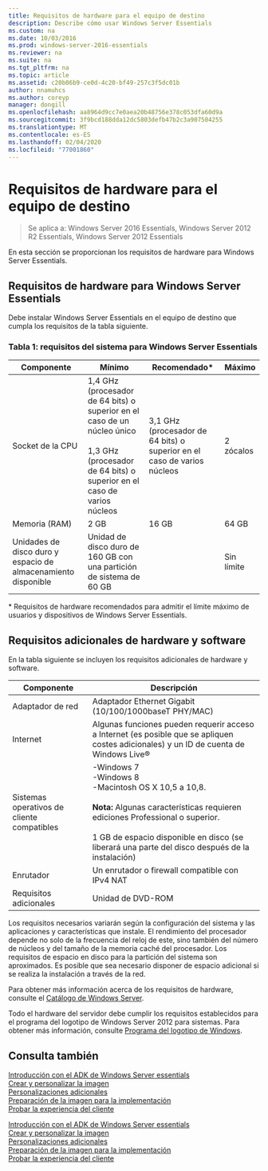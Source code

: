 ```yaml
---
title: Requisitos de hardware para el equipo de destino
description: Describe cómo usar Windows Server Essentials
ms.custom: na
ms.date: 10/03/2016
ms.prod: windows-server-2016-essentials
ms.reviewer: na
ms.suite: na
ms.tgt_pltfrm: na
ms.topic: article
ms.assetid: c20b06b9-ce0d-4c20-bf49-257c3f5dc01b
author: nnamuhcs
ms.author: coreyp
manager: dongill
ms.openlocfilehash: aa8964d9cc7e0aea20b48756e378c053dfa60d9a
ms.sourcegitcommit: 3f9bcd188dda12dc5803defb47b2c3a907504255
ms.translationtype: MT
ms.contentlocale: es-ES
ms.lasthandoff: 02/04/2020
ms.locfileid: "77001860"
---
```

# <a name="hardware-requirements-for-the-target-computer"></a>Requisitos de hardware para el equipo de destino

>Se aplica a: Windows Server 2016 Essentials, Windows Server 2012 R2 Essentials, Windows Server 2012 Essentials

En esta sección se proporcionan los requisitos de hardware para Windows Server Essentials.  
  
## <a name="hardware-requirements-for-windows-server-essentials"></a>Requisitos de hardware para Windows Server Essentials  
 Debe instalar Windows Server Essentials en el equipo de destino que cumpla los requisitos de la tabla siguiente.  
  
### <a name="table-1--system-requirements-for-windows-server-essentials"></a>Tabla 1: requisitos del sistema para Windows Server Essentials  
  
|Componente|Mínimo|Recomendado*|Máximo|  
|---------------|-------------|-------------------|-------------|  
|Socket de la CPU|1,4 GHz (procesador de 64 bits) o superior en el caso de un núcleo único<br /><br /> 1,3 GHz (procesador de 64 bits) o superior en el caso de varios núcleos|3,1 GHz (procesador de 64 bits) o superior en el caso de varios núcleos|2 zócalos|  
|Memoria (RAM)|2 GB|16 GB|64 GB|  
|Unidades de disco duro y espacio de almacenamiento disponible|Unidad de disco duro de 160 GB con una partición de sistema de 60 GB||Sin límite|  
  
 \* Requisitos de hardware recomendados para admitir el límite máximo de usuarios y dispositivos de Windows Server Essentials.  
  
## <a name="additional-hardware-and-software-requirements"></a>Requisitos adicionales de hardware y software  
 En la tabla siguiente se incluyen los requisitos adicionales de hardware y software.  
  
|Componente|Descripción|  
|---------------|-----------------|  
|Adaptador de red|Adaptador Ethernet Gigabit (10/100/1000baseT PHY/MAC)|  
|Internet|Algunas funciones pueden requerir acceso a Internet (es posible que se apliquen costes adicionales) y un ID de cuenta de Windows Live®|  
|Sistemas operativos de cliente compatibles|-Windows 7<br />-Windows 8<br />-Macintosh OS X 10,5 a 10,8.<br /><br /> **Nota:** Algunas características requieren ediciones Professional o superior.<br /><br /> 1 GB de espacio disponible en disco (se liberará una parte del disco después de la instalación)|  
|Enrutador|Un enrutador o firewall compatible con IPv4 NAT|  
|Requisitos adicionales|Unidad de DVD-ROM|  
  
 Los requisitos necesarios variarán según la configuración del sistema y las aplicaciones y características que instale. El rendimiento del procesador depende no solo de la frecuencia del reloj de este, sino también del número de núcleos y del tamaño de la memoria caché del procesador. Los requisitos de espacio en disco para la partición del sistema son aproximados. Es posible que sea necesario disponer de espacio adicional si se realiza la instalación a través de la red.  
  
 Para obtener más información acerca de los requisitos de hardware, consulte el [Catálogo de Windows Server](https://www.windowsservercatalog.com).  
  
 Todo el hardware del servidor debe cumplir los requisitos establecidos para el programa del logotipo de Windows Server 2012 para sistemas. Para obtener más información, consulte [Programa del logotipo de Windows](https://www.microsoft.com/whdc/winlogo/hwrequirements.mspx).  
  
## <a name="see-also"></a>Consulta también  

 [Introducción con el ADK de Windows Server essentials](Getting-Started-with-the-Windows-Server-Essentials-ADK.md)   
 [Crear y personalizar la imagen](Creating-and-Customizing-the-Image.md)   
 [Personalizaciones adicionales](Additional-Customizations.md)   
 [Preparación de la imagen para la implementación](Preparing-the-Image-for-Deployment.md)   
 [Probar la experiencia del cliente](Testing-the-Customer-Experience.md)

 [Introducción con el ADK de Windows Server essentials](../install/Getting-Started-with-the-Windows-Server-Essentials-ADK.md)   
 [Crear y personalizar la imagen](../install/Creating-and-Customizing-the-Image.md)   
 [Personalizaciones adicionales](../install/Additional-Customizations.md)   
 [Preparación de la imagen para la implementación](../install/Preparing-the-Image-for-Deployment.md)   
 [Probar la experiencia del cliente](../install/Testing-the-Customer-Experience.md)

